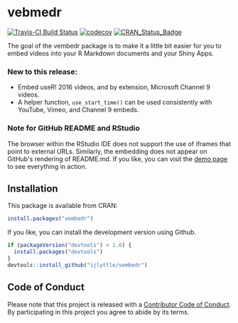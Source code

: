 
vebmedr
=======

[![Travis-CI Build Status](https://travis-ci.org/ijlyttle/vembedr.svg?branch=master)](https://travis-ci.org/ijlyttle/vembedr) [![codecov](https://codecov.io/gh/ijlyttle/vembedr/branch/master/graph/badge.svg)](https://codecov.io/gh/ijlyttle/vembedr) [![CRAN\_Status\_Badge](http://www.r-pkg.org/badges/version/vembedr)](http://cran.r-project.org/package=vembedr)

The goal of the vembedr package is to make it a little bit easier for you to embed videos into your R Markdown documents and your Shiny Apps.

### New to this release:

-   Embed useR! 2016 videos, and by extension, Microsoft Channel 9 videos.
-   A helper function, `use_start_time()` can be used consistently with YouTube, Vimeo, and Channel 9 embeds.

### Note for GitHub README and RStudio

The browser within the RStudio IDE does not support the use of iframes that point to external URLs. Similarly, the embedding does not appear on GitHub's rendering of README.md. If you like, you can visit the [demo page](http://ijlyttle.github.io/vembedr/) to see everything in action.

Installation
------------

This package is available from CRAN:

``` r
install.packages("vembedr")
```

If you like, you can install the development version using Github.

``` r
if (packageVersion("devtools") < 1.6) {
  install.packages("devtools")
}
devtools::install_github("ijlyttle/vembedr")
```

Code of Conduct
---------------

Please note that this project is released with a [Contributor Code of Conduct](CONDUCT.md). By participating in this project you agree to abide by its terms.
